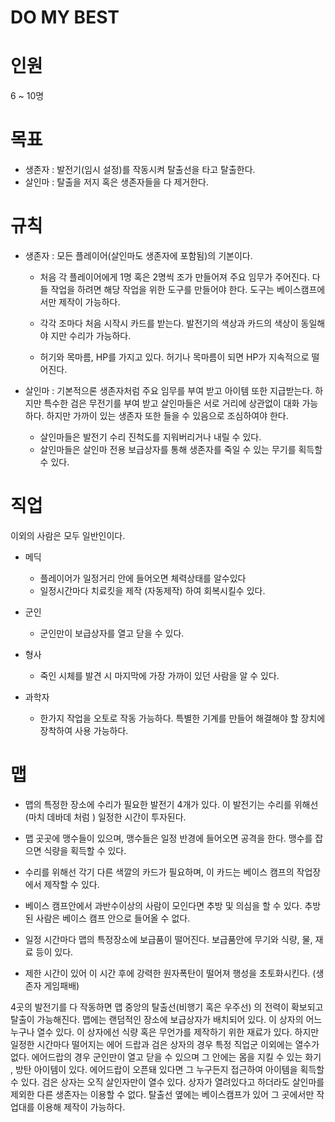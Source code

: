DO MY BEST
===

# 인원

6 ~ 10명

# 목표 

- 생존자 : 발전기(임시 설정)를 작동시켜 탈출선을 타고 탈출한다.
- 살인마 : 탈출을 저지 혹은 생존자들을 다 제거한다.

# 규칙

- 생존자 : 모든 플레이어(살인마도 생존자에 포함됨)의 기본이다.

    - 처음 각 플레이어에게 1명 혹은 2명씩 조가 만들어져 주요 임무가 주어진다. 다들 작업을 하려면 해당 작업을 위한 도구를 만들어야 한다. 도구는 베이스캠프에서만 제작이 가능하다.
    
    - 각각 조마다 처음 시작시 카드를 받는다. 발전기의 색상과 카드의 색상이 동일해야 지만 수리가 가능하다.

    - 허기와 목마름, HP를 가지고 있다. 허기나 목마름이 되면 HP가 지속적으로 떨어진다.

- 살인마 : 기본적으론 생존자처럼 주요 임무를 부여 받고 아이템 또한 지급받는다. 하지만 특수한 검은 무전기를 부여 받고 살인마들은 서로 거리에 상관없이 대화 가능하다. 하지만 가까이 있는 생존자 또한 들을 수 있음으로 조심하여야 한다.

    - 살인마들은 발전기 수리 진척도를 지워버리거나 내릴 수 있다.
    - 살인마들은 살인마 전용 보급상자를 통해 생존자를 죽일 수 있는 무기를 획득할 수 있다.


# 직업

이외의 사람은 모두 일반인이다.

- 메딕

    - 플레이어가 일정거리 안에 들어오면 체력상태를 알수있다
    - 일정시간마다 치료킷을 제작 (자동제작) 하여 회복시킬수 있다.

- 군인

    - 군인만이 보급상자를 열고 닫을 수 있다.

- 형사

    - 죽인 시체를 발견 시 마지막에 가장 가까이 있던 사람을 알 수 있다.  

- 과학자

    - 한가지 작업을 오토로 작동 가능하다. 특별한 기계를 만들어 해결해야 할 장치에 장착하여 사용 가능하다.

# 맵

- 맵의 특정한 장소에 수리가 필요한 발전기 4개가 있다. 이 발전기는 수리를 위해선 (마치 데바데 처럼 ) 일정한 시간이 투자된다.

- 맵 곳곳에 맹수들이 있으며, 맹수들은 일정 반경에 들어오면 공격을 한다. 맹수를 잡으면 식량을 획득할 수 있다.

- 수리를 위해선 각기 다른 색깔의 카드가 필요하며, 이 카드는 베이스 캠프의 작업장에서 제작할 수 있다.

- 베이스 캠프안에서 과반수이상의 사람이 모인다면 추방 및 의심을 할 수 있다. 추방된 사람은 베이스 캠프 안으로 들어올 수 없다.

- 일정 시간마다 맵의 특정장소에 보급품이 떨어진다. 보급품안에 무기와 식량, 물, 재료 등이 있다.

- 제한 시간이 있어 이 시간 후에 강력한 원자폭탄이 떨어져 행성을 초토화시킨다. (생존자 게임패배)

4곳의 발전기를 다 작동하면 맵 중앙의 탈출선(비행기 혹은 우주선) 의 전력이 확보되고 탈출이 가능해진다. 맵에는 랜덤적인 장소에 보급상자가 배치되어 있다. 이 상자의 어느 누구나 열수 있다. 이 상자에선 식량 혹은  무언가를 제작하기 위한 재료가 있다. 하지만 일정한 시간마다 떨어지는 에어 드랍과 검은 상자의 경우 특정 직업군 이외에는 열수가 없다. 에어드랍의 경우 군인만이 열고 닫을 수 있으며 그 안에는 몸을 지킬 수 있는 화기 , 방탄 아이템이 있다. 에어드랍이 오픈돼 있다면 그 누구든지 접근하여 아이템을 획득할 수 있다. 검은 상자는 오직 살인자만이 열수 있다. 상자가 열려있다고 하더라도 살인마를 제외한 다른 생존자는 이용할 수 없다. 탈출선 옆에는 베이스캠프가 있어 그 곳에서만 작업대를 이용해 제작이 가능하다.




